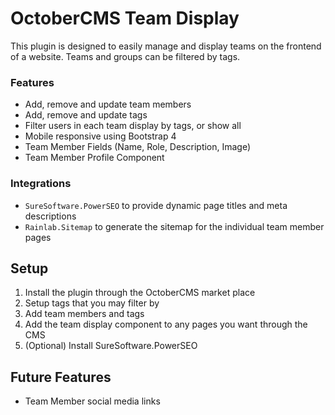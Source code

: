 # OctoberCMS Team Display
This plugin is designed to easily manage and display teams on the frontend of a website. Teams and groups can be 
filtered by tags. 

### Features  
 - Add, remove and update team members
 - Add, remove and update tags
 - Filter users in each team display by tags, or show all
 - Mobile responsive using Bootstrap 4
 - Team Member Fields (Name, Role, Description, Image)
 - Team Member Profile Component

### Integrations  
 - `SureSoftware.PowerSEO` to provide dynamic page titles and meta descriptions
 - `Rainlab.Sitemap` to generate the sitemap for the individual team member pages

## Setup
1. Install the plugin through the OctoberCMS market place
2. Setup tags that you may filter by
3. Add team members and tags
4. Add the team display component to any pages you want through the CMS
5. (Optional) Install SureSoftware.PowerSEO

## Future Features
- Team Member social media links